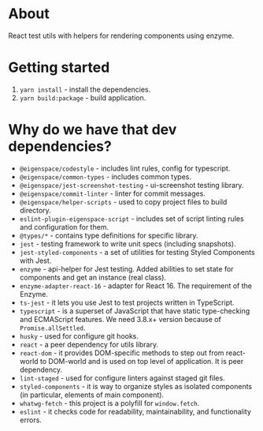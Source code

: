 # About

React test utils with helpers for rendering components using enzyme.

# Getting started

1. `yarn install` - install the dependencies.
2. `yarn build:package` - build application.

# Why do we have that dev dependencies?

* `@eigenspace/codestyle` - includes lint rules, config for typescript.
* `@eigenspace/common-types` - includes common types.
* `@eigenspace/jest-screenshot-testing` - ui-screenshot testing library.
* `@eigenspace/commit-linter` - linter for commit messages.
* `@eigenspace/helper-scripts` - used to copy project files to build directory.
* `eslint-plugin-eigenspace-script` - includes set of script linting rules and configuration for them.
* `@types/*` - contains type definitions for specific library.
* `jest` - testing framework to write unit specs (including snapshots).
* `jest-styled-components` - a set of utilities for testing Styled Components with Jest.
* `enzyme` - api-helper for Jest testing. Added abilities to set state for components 
and get an instance (real class). 
* `enzyme-adapter-react-16` - adapter for React 16. The requirement of the Enzyme.
* `ts-jest` - it lets you use Jest to test projects written in TypeScript.
* `typescript` - is a superset of JavaScript that have static type-checking and ECMAScript features.
    We need 3.8.x+ version because of `Promise.allSettled`.
* `husky` - used for configure git hooks.
* `react` - a peer dependency for utils library.
* `react-dom` - it provides DOM-specific methods to step out from react-world
to DOM-world and is used on top level of application. It is peer dependency.
* `lint-staged` - used for configure linters against staged git files.
* `styled-components` - it is way to organize styles as isolated components
(in particular, elements of main component).
* `whatwg-fetch` - this project is a polyfill for `window.fetch`.
* `eslint` - it checks code for readability, maintainability, and functionality errors.

